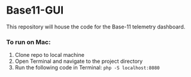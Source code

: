 # Base11-GUI

This repository will house the code for the Base-11 telemetry dashboard.

### To run on Mac:
1. Clone repo to local machine
2. Open Terminal and navigate to the project directory
3. Run the following code in Terminal: ``php -S localhost:8080``